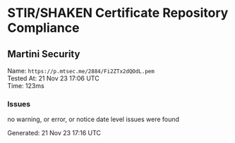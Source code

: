 # STIR/SHAKEN Certificate Repository Compliance

## Martini Security

Name: `https://p.mtsec.me/2884/Fi2ZTx2dQOdL.pem`\
Tested At: 21 Nov 23 17:06 UTC\
Time: 123ms

### Issues

no warning, or error, or notice date level issues were found

Generated: 21 Nov 23 17:16 UTC